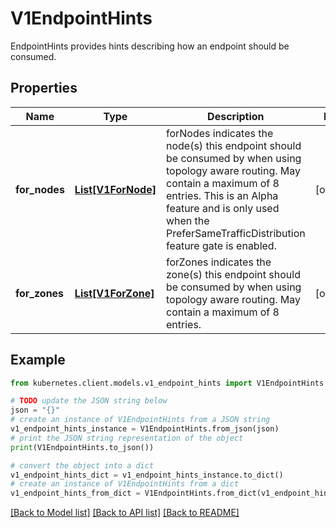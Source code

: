 # V1EndpointHints

EndpointHints provides hints describing how an endpoint should be consumed.

## Properties

Name | Type | Description | Notes
------------ | ------------- | ------------- | -------------
**for_nodes** | [**List[V1ForNode]**](V1ForNode.md) | forNodes indicates the node(s) this endpoint should be consumed by when using topology aware routing. May contain a maximum of 8 entries. This is an Alpha feature and is only used when the PreferSameTrafficDistribution feature gate is enabled. | [optional] 
**for_zones** | [**List[V1ForZone]**](V1ForZone.md) | forZones indicates the zone(s) this endpoint should be consumed by when using topology aware routing. May contain a maximum of 8 entries. | [optional] 

## Example

```python
from kubernetes.client.models.v1_endpoint_hints import V1EndpointHints

# TODO update the JSON string below
json = "{}"
# create an instance of V1EndpointHints from a JSON string
v1_endpoint_hints_instance = V1EndpointHints.from_json(json)
# print the JSON string representation of the object
print(V1EndpointHints.to_json())

# convert the object into a dict
v1_endpoint_hints_dict = v1_endpoint_hints_instance.to_dict()
# create an instance of V1EndpointHints from a dict
v1_endpoint_hints_from_dict = V1EndpointHints.from_dict(v1_endpoint_hints_dict)
```
[[Back to Model list]](../README.md#documentation-for-models) [[Back to API list]](../README.md#documentation-for-api-endpoints) [[Back to README]](../README.md)


